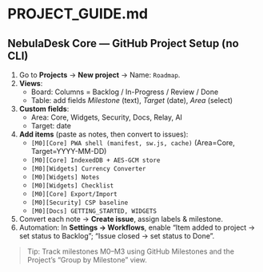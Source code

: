# PROJECT_GUIDE.md

## NebulaDesk Core — GitHub Project Setup (no CLI)

1) Go to **Projects** → **New project** → Name: `Roadmap`.
2) **Views**:
   - Board: Columns = Backlog / In-Progress / Review / Done
   - Table: add fields *Milestone* (text), *Target* (date), *Area* (select)
3) **Custom fields**:
   - Area: Core, Widgets, Security, Docs, Relay, AI
   - Target: date
4) **Add items** (paste as notes, then convert to issues):
   - `[M0][Core] PWA shell (manifest, sw.js, cache)` (Area=Core, Target=YYYY-MM-DD)
   - `[M0][Core] IndexedDB + AES-GCM store`
   - `[M0][Widgets] Currency Converter`
   - `[M0][Widgets] Notes`
   - `[M0][Widgets] Checklist`
   - `[M0][Core] Export/Import`
   - `[M0][Security] CSP baseline`
   - `[M0][Docs] GETTING_STARTED, WIDGETS`
5) Convert each note → **Create issue**, assign labels & milestone.
6) Automation: In **Settings → Workflows**, enable “Item added to project → set status to Backlog”; “Issue closed → set status to Done”.

> Tip: Track milestones M0–M3 using GitHub Milestones and the Project’s “Group by Milestone” view.
